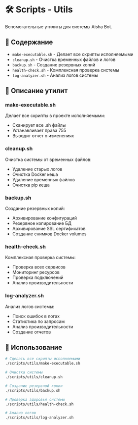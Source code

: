 # 🛠️ Scripts - Utils

Вспомогательные утилиты для системы Aisha Bot.

## 📂 Содержание

- `make-executable.sh` - Делает все скрипты исполняемыми
- `cleanup.sh` - Очистка временных файлов и логов
- `backup.sh` - Создание резервных копий
- `health-check.sh` - Комплексная проверка системы
- `log-analyzer.sh` - Анализ логов системы

## 🔧 Описание утилит

### make-executable.sh
Делает все скрипты в проекте исполняемыми:
- Сканирует все .sh файлы
- Устанавливает права 755
- Выводит отчет о изменениях

### cleanup.sh
Очистка системы от временных файлов:
- Удаление старых логов
- Очистка Docker кеша
- Удаление временных файлов
- Очистка pip кеша

### backup.sh
Создание резервных копий:
- Архивирование конфигураций
- Резервное копирование БД
- Архивирование SSL сертификатов
- Создание снимков Docker volumes

### health-check.sh
Комплексная проверка системы:
- Проверка всех сервисов
- Мониторинг ресурсов
- Проверка подключений
- Анализ производительности

### log-analyzer.sh
Анализ логов системы:
- Поиск ошибок в логах
- Статистика по запросам
- Анализ производительности
- Создание отчетов

## 🚀 Использование

```bash
# Сделать все скрипты исполняемыми
./scripts/utils/make-executable.sh

# Очистка системы
./scripts/utils/cleanup.sh

# Создание резервной копии
./scripts/utils/backup.sh

# Проверка здоровья системы
./scripts/utils/health-check.sh

# Анализ логов
./scripts/utils/log-analyzer.sh
``` 